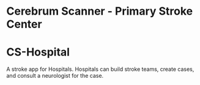 # Cerebrum Scanner - Primary Stroke Center
# CS-Hospital
A stroke app for Hospitals.
Hospitals can build stroke teams, create cases, and consult a neurologist for the case.
